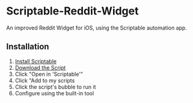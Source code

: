 # Scriptable-Reddit-Widget
An improved Reddit Widget for iOS, using the Scriptable automation app.

## Installation
1. [Install Scriptable](https://apps.apple.com/us/app/scriptable/id1405459188)
2. [Download the Script](https://github.com/oezingle/Scriptable-Reddit-Widget/releases)
3. Click "Open in 'Scriptable'"
4. Click "Add to my scripts
5. Click the script's bubble to run it
6. Configure using the built-in tool
